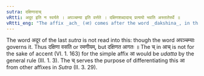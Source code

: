 ```yaml
---
sutra: दक्षिणादाच्
vRtti: अदूर इति न स्वर्यते । अपञ्चम्या इति वर्त्तते । दक्षिणशब्दादाच् प्रत्ययो भवति अस्तातेरर्थे ॥
vRtti_eng: "The affix _ach_ (आ) comes after the word _dakshina_, in the sense of _astati_, but not as a substitute of the ablative case-affix."
---
```

The word अदूर of the last _sutra_ is not read into this: though the word अपञ्चम्याः governs it. Thus दक्षिणा वसति or रमणीयम्, but दक्षिणत आगतः ॥ The च् in आच् is not for the sake of accent (VI. 1. 163) for the simple affix आ would be _udatta_ by the general rule (III. 1. 3). The च् serves the purpose of differentiating this आ from other affixes in _Sutra_ (II. 3. 29).
